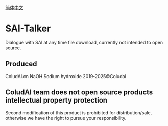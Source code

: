 <a href='https://github.com/ColudAI/SAI-Talker/blob/main/README.md'>简体中文</a>
# SAI-Talker
Dialogue with SAI at any time file download, currently not intended to open source.
## Produced
ColudAI.cn
NaOH Sodium hydroxide
2019-2025©Coludai
## ColudAI team does not open source products intellectual property protection
Second modification of this product is prohibited for distribution/sale, otherwise we have the right to pursue your responsibility.
